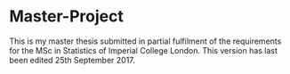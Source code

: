 # Master-Project
This is my master thesis submitted in partial fulfilment of the requirements for the MSc in Statistics of Imperial College London. This version has last been edited 25th September 2017. 
